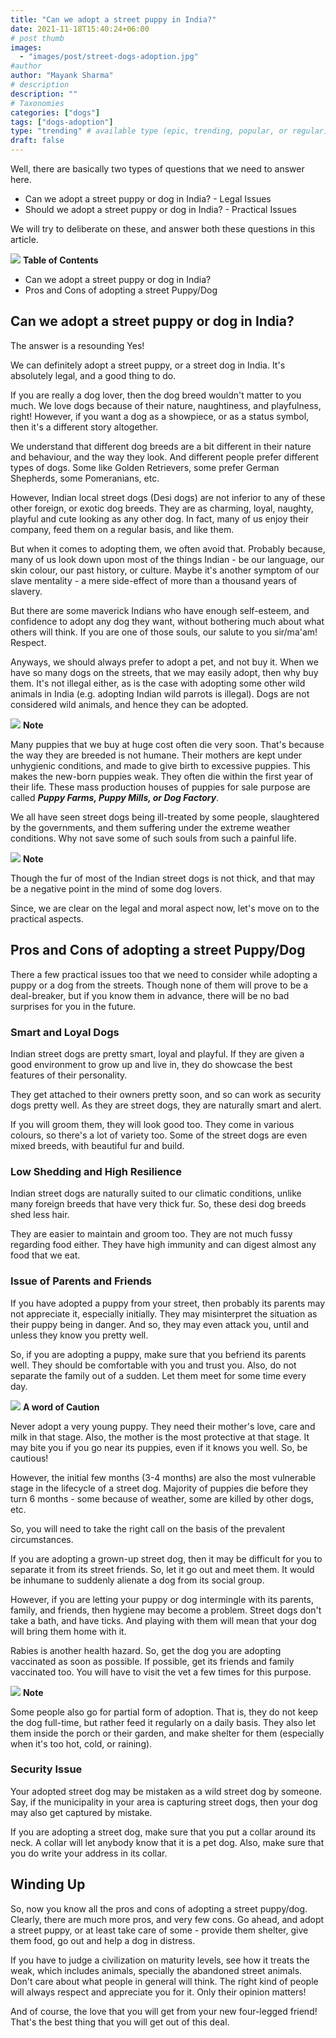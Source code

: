 ```yaml
---
title: "Can we adopt a street puppy in India?"
date: 2021-11-18T15:40:24+06:00
# post thumb
images:
  - "images/post/street-dogs-adoption.jpg"
#author
author: "Mayank Sharma"
# description
description: ""
# Taxonomies
categories: ["dogs"]
tags: ["dogs-adoption"]
type: "trending" # available type (epic, trending, popular, or regular)
draft: false
---
```


Well, there are basically two types of questions that we need to answer here.

* Can we adopt a street puppy or dog in India? - Legal Issues
* Should we adopt a street puppy or dog in India? - Practical Issues

We will try to deliberate on these, and answer both these questions in this article. 

<div class="toc-mak">
<img src="../../images/pencil.png">
<b>Table of Contents</b>
<ul>
<li>Can we adopt a street puppy or dog in India?</li>
<li>Pros and Cons of adopting a street Puppy/Dog</li>
</ul>
</div>

## Can we adopt a street puppy or dog in India?

The answer is a resounding Yes!

We can definitely adopt a street puppy, or a street dog in India. It's absolutely legal, and a good thing to do. 

If you are really a dog lover, then the dog breed wouldn't matter to you much. We love dogs because of their nature, naughtiness, and playfulness, right! However, if you want a dog as a showpiece, or as a status symbol, then it's a different story altogether. 

We understand that different dog breeds are a bit different in their nature and behaviour, and the way they look. And different people prefer different types of dogs. Some like Golden Retrievers, some prefer German Shepherds, some Pomeranians, etc. 

However, Indian local street dogs (Desi dogs) are not inferior to any of these other foreign, or exotic dog breeds. They are as charming, loyal, naughty, playful and cute looking as any other dog. In fact, many of us enjoy their company, feed them on a regular basis, and like them. 

But when it comes to adopting them, we often avoid that. Probably because, many of us look down upon most of the things Indian - be our language, our skin colour, our past history, or culture. Maybe it's another symptom of our slave mentality - a mere side-effect of more than a thousand years of slavery. 

But there are some maverick Indians who have enough self-esteem, and confidence to adopt any dog they want, without bothering much about what others will think. If you are one of those souls, our salute to you sir/ma'am! Respect.

Anyways, we should always prefer to adopt a pet, and not buy it. When we have so many dogs on the streets, that we may easily adopt, then why buy them. It's not illegal either, as is the case with adopting some other wild animals in India (e.g. adopting Indian wild parrots is illegal). Dogs are not considered wild animals, and hence they can be adopted. 

<div class="toc-mak">
  <img src="../../../images/pencil.png">
  <b>Note</b><br>

Many puppies that we buy at huge cost often die very soon. That's because the way they are breeded is not humane. Their mothers are kept under unhygienic conditions, and made to give birth to excessive puppies. This makes the new-born puppies weak. They often die within the first year of their life. These mass production houses of puppies for sale purpose are called ***Puppy Farms, Puppy Mills, or Dog Factory***. 
</div>

We all have seen street dogs being ill-treated by some people, slaughtered by the governments, and them suffering under the extreme weather conditions. Why not save some of such souls from such a painful life. 

<div class="toc-mak">
  <img src="../../../images/pencil.png">
  <b>Note</b><br>

Though the fur of most of the Indian street dogs is not thick, and that may be a negative point in the mind of some dog lovers. 
</div>

Since, we are clear on the legal and moral aspect now, let's move on to the practical aspects. 


## Pros and Cons of adopting a street Puppy/Dog

There a few practical issues too that we need to consider while adopting a puppy or a dog from the streets. Though none of them will prove to be a deal-breaker, but if you know them in advance, there will be no bad surprises for you in the future. 

### Smart and Loyal Dogs

Indian street dogs are pretty smart, loyal and playful. If they are given a good environment to grow up and live in, they do showcase the best features of their personality. 

They get attached to their owners pretty soon, and so can work as security dogs pretty well. As they are street dogs, they are naturally smart and alert. 

If you will groom them, they will look good too. They come in various colours, so there's a lot of variety too. Some of the street dogs are even mixed breeds, with beautiful fur and build. 

### Low Shedding and High Resilience

Indian street dogs are naturally suited to our climatic conditions, unlike many foreign breeds that have very thick fur. So, these desi dog breeds shed less hair. 

They are easier to maintain and groom too. They are not much fussy regarding food either. They have high immunity and can digest almost any food that we eat. 

### Issue of Parents and Friends

If you have adopted a puppy from your street, then probably its parents may not appreciate it, especially initially. They may misinterpret the situation as their puppy being in danger. And so, they may even attack you, until and unless they know you pretty well. 

So, if you are adopting a puppy, make sure that you befriend its parents well. They should be comfortable with you and trust you. Also, do not separate the family out of a sudden. Let them meet for some time every day. 

<div class="danger-mak">
  <img src="../../../images/warning.png">
  <b>A word of Caution</b><br>

Never adopt a very young puppy. They need their mother's love, care and milk in that stage. Also, the mother is the most protective at that stage. It may bite you if you go near its puppies, even if it knows you well. So, be cautious!

However, the initial few months (3-4 months) are also the most vulnerable stage in the lifecycle of a street dog. Majority of puppies die before they turn 6 months - some because of weather, some are killed by other dogs, etc. 

So, you will need to take the right call on the basis of the prevalent circumstances. 
</div>

If you are adopting a grown-up street dog, then it may be difficult for you to separate it from its street friends. So, let it go out and meet them. It would be inhumane to suddenly alienate a dog from its social group. 

However, if you are letting your puppy or dog intermingle with its parents, family, and friends, then hygiene may become a problem. Street dogs don't take a bath, and have ticks. And playing with them will mean that your dog will bring them home with it. 

Rabies is another health hazard. So, get the dog you are adopting vaccinated as soon as possible. If possible, get its friends and family vaccinated too. You will have to visit the vet a few times for this purpose. 

<div class="toc-mak">
  <img src="../../../images/pencil.png">
  <b>Note</b><br>

Some people also go for partial form of adoption. That is, they do not keep the dog full-time, but rather feed it regularly on a daily basis. They also let them inside the porch or their garden, and make shelter for them (especially when it's too hot, cold, or raining).
</div>

### Security Issue

Your adopted street dog may be mistaken as a wild street dog by someone. Say, if the municipality in your area is capturing street dogs, then your dog may also get captured by mistake. 

If you are adopting a street dog, make sure that you put a collar around its neck. A collar will let anybody know that it is a pet dog. Also, make sure that you do write your address in its collar. 


## Winding Up

So, now you know all the pros and cons of adopting a street puppy/dog. Clearly, there are much more pros, and very few cons. Go ahead, and adopt a street puppy, or at least take care of some - provide them shelter, give them food, go out and help a dog in distress. 

If you have to judge a civilization on maturity levels, see how it treats the weak, which includes animals, specially the abandoned street animals. Don't care about what people in general will think. The right kind of people will always respect and appreciate you for it. Only their opinion matters! 

And of course, the love that you will get from your new four-legged friend! That's the best thing that you will get out of this deal. 

